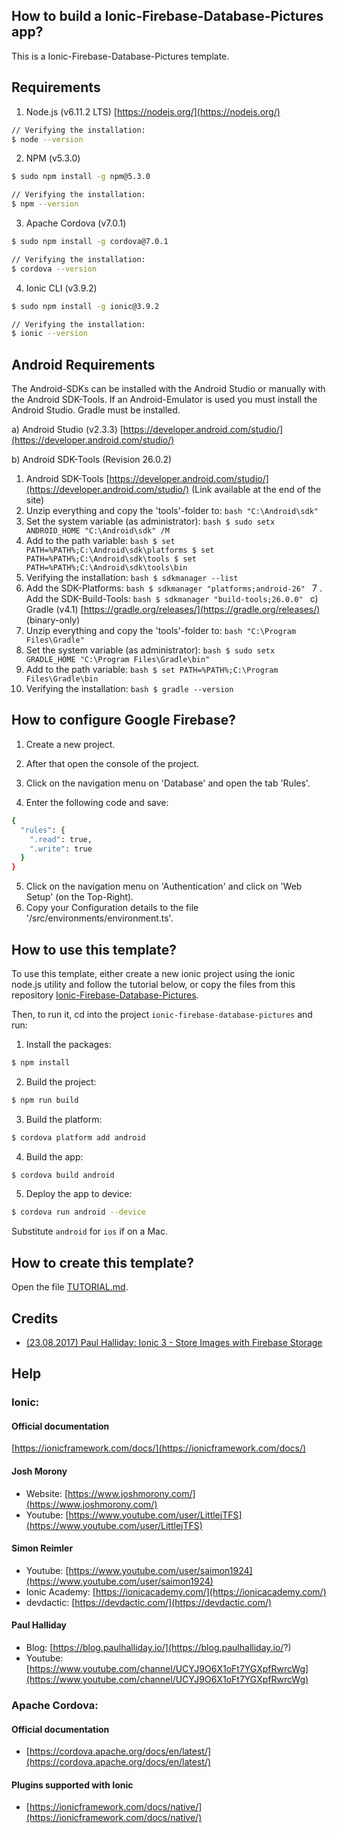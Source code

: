 ## How to build a Ionic-Firebase-Database-Pictures app?

This is a Ionic-Firebase-Database-Pictures template.

## Requirements
1. Node.js (v6.11.2 LTS) [https://nodejs.org/](https://nodejs.org/)
  ```bash
  // Verifying the installation:
  $ node --version
  ```
2. NPM (v5.3.0)
  ```bash
  $ sudo npm install -g npm@5.3.0
  ```
  ```bash
  // Verifying the installation:
  $ npm --version
  ```
3. Apache Cordova (v7.0.1)
  ```bash
  $ sudo npm install -g cordova@7.0.1
  ```
  ```bash
  // Verifying the installation:
  $ cordova --version
  ```
4. Ionic CLI (v3.9.2)
  ```bash
  $ sudo npm install -g ionic@3.9.2
  ```
  ```bash
  // Verifying the installation:
  $ ionic --version
  ```

## Android Requirements
The Android-SDKs can be installed with the Android Studio or manually with the Android SDK-Tools. If an Android-Emulator is used you must install the Android Studio. Gradle must be installed.

a) Android Studio (v2.3.3) [https://developer.android.com/studio/](https://developer.android.com/studio/)

b) Android SDK-Tools (Revision 26.0.2)
  1. Android SDK-Tools [https://developer.android.com/studio/](https://developer.android.com/studio/) (Link available at the end of the site)
  2. Unzip everything and copy the 'tools'-folder to:
    ```bash
    "C:\Android\sdk"
    ```
  3. Set the system variable (as administrator):
    ```bash
    $ sudo setx ANDROID_HOME "C:\Android\sdk" /M
    ```
  4. Add to the path variable:
    ```bash
    $ set PATH=%PATH%;C:\Android\sdk\platforms
    $ set PATH=%PATH%;C:\Android\sdk\tools
    $ set PATH=%PATH%;C:\Android\sdk\tools\bin
    ```
  5. Verifying the installation:
    ```bash
    $ sdkmanager --list
    ```
  6. Add the SDK-Platforms:
    ```bash
    $ sdkmanager "platforms;android-26"
    ```
  7 . Add the SDK-Build-Tools:
    ```bash
    $ sdkmanager "build-tools;26.0.0"
    ```
c) Gradle (v4.1) [https://gradle.org/releases/](https://gradle.org/releases/) (binary-only)
  1. Unzip everything and copy the 'tools'-folder to:
    ```bash
    "C:\Program Files\Gradle"
    ```
  2. Set the system variable (as administrator):
    ```bash
    $ sudo setx GRADLE_HOME "C:\Program Files\Gradle\bin"
    ```
  4. Add to the path variable:
    ```bash
    $ set PATH=%PATH%;C:\Program Files\Gradle\bin
    ```
  5. Verifying the installation:
    ```bash
    $ gradle --version
    ```

## How to configure Google Firebase?

1. Create a new project.

2. After that open the console of the project.

3. Click on the navigation menu on 'Database' and open the tab 'Rules'.

4. Enter the following code and save:
  ```bash
  {
    "rules": {
      ".read": true,
      ".write": true
    }
  }
  ```
5. Click on the navigation menu on 'Authentication' and click on 'Web Setup' (on the Top-Right).
6. Copy your Configuration details to the file '/src/environments/environment.ts'.

## How to use this template?

To use this template, either create a new ionic project using the ionic node.js utility and follow the tutorial below, or copy the files from this repository [Ionic-Firebase-Database-Pictures](https://github.com/jschax/ionic-firebase-database-pictures).

Then, to run it, cd into the project `ionic-firebase-database-pictures` and run:

1. Install the packages:
  ```bash
  $ npm install
  ```
2. Build the project:
  ```bash
  $ npm run build
  ```
3. Build the platform:
  ```bash
  $ cordova platform add android
  ```
4. Build the app:
  ```bash
  $ cordova build android
  ```
5. Deploy the app to device:
  ```bash
  $ cordova run android --device
  ```

Substitute `android` for `ios` if on a Mac.

## How to create this template?
Open the file [TUTORIAL.md](TUTORIAL.md).

## Credits
- [(23.08.2017) Paul Halliday: Ionic 3 - Store Images with Firebase Storage](https://www.youtube.com/watch?v=urFpUVjLw0Y)

## Help
### Ionic:

#### Official documentation
[https://ionicframework.com/docs/](https://ionicframework.com/docs/)

#### Josh Morony
- Website: [https://www.joshmorony.com/](https://www.joshmorony.com/)
- Youtube: [https://www.youtube.com/user/LittlejTFS](https://www.youtube.com/user/LittlejTFS)

#### Simon Reimler
- Youtube: [https://www.youtube.com/user/saimon1924](https://www.youtube.com/user/saimon1924)
- Ionic Academy: [https://ionicacademy.com/](https://ionicacademy.com/)
- devdactic: [https://devdactic.com/](https://devdactic.com/)

#### Paul Halliday
- Blog: [https://blog.paulhalliday.io/](https://blog.paulhalliday.io/?)
- Youtube: [https://www.youtube.com/channel/UCYJ9O6X1oFt7YGXpfRwrcWg](https://www.youtube.com/channel/UCYJ9O6X1oFt7YGXpfRwrcWg)

### Apache Cordova:
#### Official documentation
- [https://cordova.apache.org/docs/en/latest/](https://cordova.apache.org/docs/en/latest/)

#### Plugins supported with Ionic
- [https://ionicframework.com/docs/native/](https://ionicframework.com/docs/native/) 
